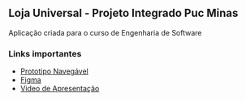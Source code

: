## Loja Universal - Projeto Integrado Puc Minas

Aplicação criada para o curso de Engenharia de Software

### Links importantes

- [Prototipo Navegável](https://www.figma.com/proto/K8EpOEUNqti5P8xqMd01E6/PI?node-id=87%3A378&scaling=min-zoom&page-id=87%3A358&starting-point-node-id=87%3A378)
- [Figma](https://www.figma.com/file/K8EpOEUNqti5P8xqMd01E6/PI?node-id=87%3A358)
- [Video de Apresentação](https://youtu.be/9siPVWB4czs)
